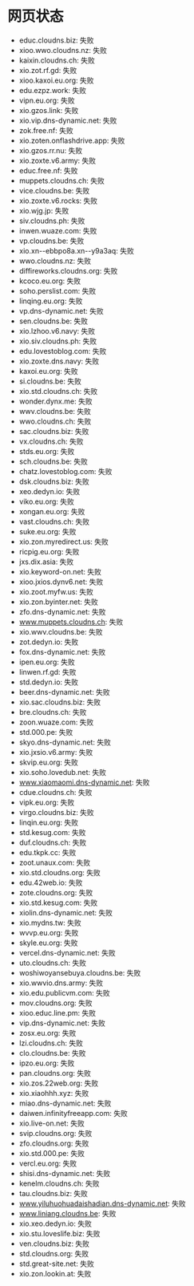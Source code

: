 # 网页状态
- educ.cloudns.biz: 失败
- xioo.wwo.cloudns.nz: 失败
- kaixin.cloudns.ch: 失败
- xio.zot.rf.gd: 失败
- xioo.kaxoi.eu.org: 失败
- edu.ezpz.work: 失败
- vipn.eu.org: 失败
- xio.gzos.link: 失败
- xio.vip.dns-dynamic.net: 失败
- zok.free.nf: 失败
- xio.zoten.onflashdrive.app: 失败
- xio.gzos.rr.nu: 失败
- xio.zoxte.v6.army: 失败
- educ.free.nf: 失败
- muppets.cloudns.ch: 失败
- vice.cloudns.be: 失败
- xio.zoxte.v6.rocks: 失败
- xio.wjg.jp: 失败
- siv.cloudns.ph: 失败
- inwen.wuaze.com: 失败
- vp.cloudns.be: 失败
- xio.xn--ebbpo8a.xn--y9a3aq: 失败
- wwo.cloudns.nz: 失败
- diffireworks.cloudns.org: 失败
- kcoco.eu.org: 失败
- soho.perslist.com: 失败
- linqing.eu.org: 失败
- vp.dns-dynamic.net: 失败
- sen.cloudns.be: 失败
- xio.lzhoo.v6.navy: 失败
- xio.siv.cloudns.ph: 失败
- edu.lovestoblog.com: 失败
- xio.zoxte.dns.navy: 失败
- kaxoi.eu.org: 失败
- si.cloudns.be: 失败
- xio.std.cloudns.ch: 失败
- wonder.dynx.me: 失败
- wwv.cloudns.be: 失败
- wwo.cloudns.ch: 失败
- sac.cloudns.biz: 失败
- vx.cloudns.ch: 失败
- stds.eu.org: 失败
- sch.cloudns.be: 失败
- chatz.lovestoblog.com: 失败
- dsk.cloudns.biz: 失败
- xeo.dedyn.io: 失败
- viko.eu.org: 失败
- xongan.eu.org: 失败
- vast.cloudns.ch: 失败
- suke.eu.org: 失败
- xio.zon.myredirect.us: 失败
- ricpig.eu.org: 失败
- jxs.dix.asia: 失败
- xio.keyword-on.net: 失败
- xioo.jxios.dynv6.net: 失败
- xio.zoot.myfw.us: 失败
- xio.zon.byinter.net: 失败
- zfo.dns-dynamic.net: 失败
- www.muppets.cloudns.ch: 失败
- xio.wwv.cloudns.be: 失败
- zot.dedyn.io: 失败
- fox.dns-dynamic.net: 失败
- ipen.eu.org: 失败
- linwen.rf.gd: 失败
- std.dedyn.io: 失败
- beer.dns-dynamic.net: 失败
- xio.sac.cloudns.biz: 失败
- bre.cloudns.ch: 失败
- zoon.wuaze.com: 失败
- std.000.pe: 失败
- skyo.dns-dynamic.net: 失败
- xio.jxsio.v6.army: 失败
- skvip.eu.org: 失败
- xio.soho.lovedub.net: 失败
- www.xiaomaomi.dns-dynamic.net: 失败
- cdue.cloudns.ch: 失败
- vipk.eu.org: 失败
- virgo.cloudns.biz: 失败
- linqin.eu.org: 失败
- std.kesug.com: 失败
- duf.cloudns.ch: 失败
- edu.tkpk.cc: 失败
- zoot.unaux.com: 失败
- xio.std.cloudns.org: 失败
- edu.42web.io: 失败
- zote.cloudns.org: 失败
- xio.std.kesug.com: 失败
- xiolin.dns-dynamic.net: 失败
- xio.mydns.tw: 失败
- wvvp.eu.org: 失败
- skyle.eu.org: 失败
- vercel.dns-dynamic.net: 失败
- uto.cloudns.ch: 失败
- woshiwoyansebuya.cloudns.be: 失败
- xio.wwvio.dns.army: 失败
- xio.edu.publicvm.com: 失败
- mov.cloudns.org: 失败
- xioo.educ.line.pm: 失败
- vip.dns-dynamic.net: 失败
- zosx.eu.org: 失败
- lzi.cloudns.ch: 失败
- clo.cloudns.be: 失败
- ipzo.eu.org: 失败
- pan.cloudns.org: 失败
- xio.zos.22web.org: 失败
- xio.xiaohhh.xyz: 失败
- miao.dns-dynamic.net: 失败
- daiwen.infinityfreeapp.com: 失败
- xio.live-on.net: 失败
- svip.cloudns.org: 失败
- zfo.cloudns.org: 失败
- xio.std.000.pe: 失败
- vercl.eu.org: 失败
- shisi.dns-dynamic.net: 失败
- kenelm.cloudns.ch: 失败
- tau.cloudns.biz: 失败
- www.yiluhuohuadaishadian.dns-dynamic.net: 失败
- www.liniang.cloudns.be: 失败
- xio.xeo.dedyn.io: 失败
- xio.stu.loveslife.biz: 失败
- ven.cloudns.biz: 失败
- std.cloudns.org: 失败
- std.great-site.net: 失败
- xio.zon.lookin.at: 失败
